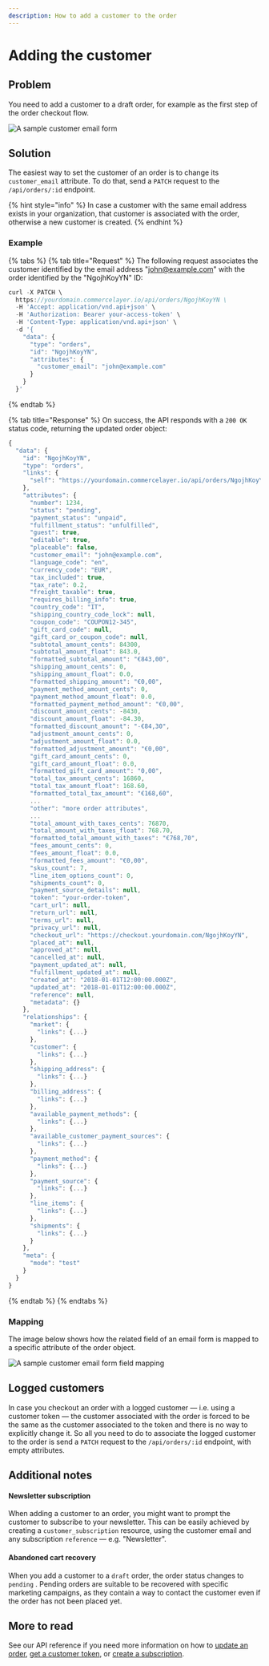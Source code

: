 ```yaml
---
description: How to add a customer to the order
---
```


# Adding the customer

## Problem

You need to add a customer to a draft order, for example as the first step of the order checkout flow. 

![A sample customer email form](../.gitbook/assets/customer-email-cover.jpg)

## Solution

The easiest way to set the customer of an order is to change its `customer_email` attribute. To do that, send a `PATCH` request to the `/api/orders/:id` endpoint. 

{% hint style="info" %}
In case a customer with the same email address exists in your organization, that customer is associated with the order, otherwise a new customer is created.
{% endhint %}

### Example

{% tabs %}
{% tab title="Request" %}
The following request associates the customer identified by the email address "john@example.com" with the order identified by the "NgojhKoyYN" ID:

```javascript
curl -X PATCH \
  https://yourdomain.commercelayer.io/api/orders/NgojhKoyYN \
  -H 'Accept: application/vnd.api+json' \
  -H 'Authorization: Bearer your-access-token' \
  -H 'Content-Type: application/vnd.api+json' \
  -d '{
    "data": {
      "type": "orders",
      "id": "NgojhKoyYN",
      "attributes": {
        "customer_email": "john@example.com"
      }
    }
  }'
```
{% endtab %}

{% tab title="Response" %}
On success, the API responds with a `200 OK` status code, returning the updated order object:

```javascript
{
  "data": {
    "id": "NgojhKoyYN",
    "type": "orders",
    "links": {
      "self": "https://yourdomain.commercelayer.io/api/orders/NgojhKoyYN"
    },
    "attributes": {
      "number": 1234,
      "status": "pending",
      "payment_status": "unpaid",
      "fulfillment_status": "unfulfilled",
      "guest": true,
      "editable": true,
      "placeable": false,
      "customer_email": "john@example.com",
      "language_code": "en",
      "currency_code": "EUR",
      "tax_included": true,
      "tax_rate": 0.2,
      "freight_taxable": true,
      "requires_billing_info": true,
      "country_code": "IT",
      "shipping_country_code_lock": null,
      "coupon_code": "COUPON12-345",
      "gift_card_code": null,
      "gift_card_or_coupon_code": null,
      "subtotal_amount_cents": 84300,
      "subtotal_amount_float": 843.0,
      "formatted_subtotal_amount": "€843,00",
      "shipping_amount_cents": 0,
      "shipping_amount_float": 0.0,
      "formatted_shipping_amount": "€0,00",
      "payment_method_amount_cents": 0,
      "payment_method_amount_float": 0.0,
      "formatted_payment_method_amount": "€0,00",
      "discount_amount_cents": -8430,
      "discount_amount_float": -84.30,
      "formatted_discount_amount": "-€84,30",
      "adjustment_amount_cents": 0,
      "adjustment_amount_float": 0.0,
      "formatted_adjustment_amount": "€0,00",
      "gift_card_amount_cents": 0,
      "gift_card_amount_float": 0.0,
      "formatted_gift_card_amount": "0,00",
      "total_tax_amount_cents": 16860,
      "total_tax_amount_float": 168.60,
      "formatted_total_tax_amount": "€168,60",
      ...
      "other": "more order attributes",
      ...
      "total_amount_with_taxes_cents": 76870,
      "total_amount_with_taxes_float": 768.70,
      "formatted_total_amount_with_taxes": "€768,70",
      "fees_amount_cents": 0,
      "fees_amount_float": 0.0,
      "formatted_fees_amount": "€0,00",
      "skus_count": 7,
      "line_item_options_count": 0,
      "shipments_count": 0,
      "payment_source_details": null,
      "token": "your-order-token",
      "cart_url": null,
      "return_url": null,
      "terms_url": null,
      "privacy_url": null,
      "checkout_url": "https://checkout.yourdomain.com/NgojhKoyYN",
      "placed_at": null,
      "approved_at": null,
      "cancelled_at": null,
      "payment_updated_at": null,
      "fulfillment_updated_at": null,
      "created_at": "2018-01-01T12:00:00.000Z",
      "updated_at": "2018-01-01T12:00:00.000Z",
      "reference": null,
      "metadata": {}
    },
    "relationships": {
      "market": {
        "links": {...}
      },
      "customer": {
        "links": {...}
      },
      "shipping_address": {
        "links": {...}
      },
      "billing_address": {
        "links": {...}
      },
      "available_payment_methods": {
        "links": {...}
      },
      "available_customer_payment_sources": {
        "links": {...}
      },
      "payment_method": {
        "links": {...}
      },
      "payment_source": {
        "links": {...}
      },
      "line_items": {
        "links": {...}
      },
      "shipments": {
        "links": {...}
      }
    },
    "meta": {
      "mode": "test"
    }
  }
}
```
{% endtab %}
{% endtabs %}

### Mapping

The image below shows how the related field of an email form is mapped to a specific attribute of the order object.

![A sample customer email form field mapping](../.gitbook/assets/customer-email-mapping%20%281%29.jpg)

## Logged customers

In case you checkout an order with a logged customer — i.e. using a customer token — the customer associated with the order is forced to be the same as the customer associated to the token and there is no way to explicitly change it. So all you need to do to associate the logged customer to the order is send a `PATCH` request to the `/api/orders/:id` endpoint, with empty attributes.

## Additional notes

#### Newsletter subscription

When adding a customer to an order, you might want to prompt the customer to subscribe to your newsletter. This can be easily achieved by creating a `customer_subscription` resource, using the customer email and any subscription `reference` — e.g. "Newsletter".

#### Abandoned cart recovery

When you add a customer to a `draft` order, the order status changes to `pending` . Pending orders are suitable to be recovered with specific marketing campaigns, as they contain a way to contact the customer even if the order has not been placed yet.

## More to read

See our API reference if you need more information on how to [update an order](https://docs.commercelayer.io/api/resources/orders/update_order), [get a customer token](https://docs.commercelayer.io/api/authentication/password), or [create a subscription](https://docs.commercelayer.io/api/resources/customer_subscriptions/create_customer_subscription).

